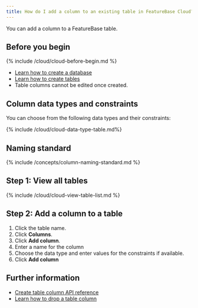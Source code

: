 ```yaml
---
title: How do I add a column to an existing table in FeatureBase Cloud?
---
```


You can add a column to a FeatureBase table.

## Before you begin

{% include /cloud/cloud-before-begin.md %}
* [Learn how to create a database](/cloud/cloud-databases/cloud-db-manage)
* [Learn how to create tables](/cloud/cloud-tables/cloud-table-manage)
* Table columns cannot be edited once created.

## Column data types and constraints

You can choose from the following data types and their constraints:

{% include /cloud/cloud-data-type-table.md%}

## Naming standard

{% include /concepts/column-naming-standard.md %}

## Step 1: View all tables

{% include /cloud/cloud-view-table-list.md %}

## Step 2: Add a column to a table

1. Click the table name.
2. Click **Columns**.
3. Click **Add column**.
4. Enter a name for the column
5. Choose the data type and enter values for the constraints if available.
6. Click **Add column**

## Further information

* [Create table column API reference](https://api-docs-featurebase-cloud.redoc.ly/v2#operation/createTableColumn)
* [Learn how to drop a table column](/cloud/cloud-tables/cloud-table-drop-column)
